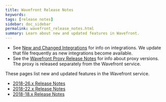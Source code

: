 ```yaml
---
title: Wavefront Release Notes
keywords:
tags: [release notes]
sidebar: doc_sidebar
permalink: wavefront_release_notes.html
summary: Learn about new and updated features in Wavefront.
---
```

* See [New and Changed Integrations](integrations_new_changed.html) for info on integrations. We update that file frequently as new integrations become available.
* See the [Wavefront Proxy Release Notes](proxies_versions.html) for info about proxy versions. The proxy is released separately from the Wavefront service.

These pages list new and updated features in the Wavefront service.

- [2018-26.x Release Notes](2018.26.x_release_notes.html)
- [2018-22.x Release Notes](2018.22.x_release_notes.html)
- [2018-18.x Release Notes](2018.18.x_release_notes.html)

